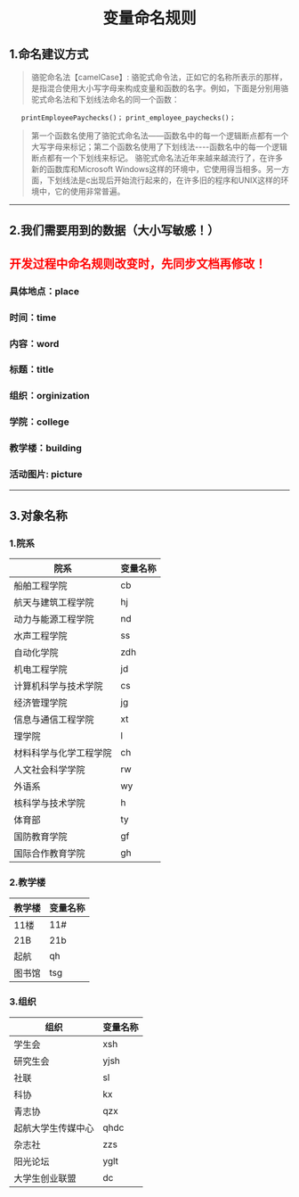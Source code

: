 # <center> 变量命名规则</center >
## 1.命名建议方式
>骆驼命名法【camelCase】:
  骆驼式命令法，正如它的名称所表示的那样，是指混合使用大小写字母来构成变量和函数的名字。例如，下面是分别用骆驼式命名法和下划线法命名的同一个函数：

  `   printEmployeePaychecks()；`
    `print_employee_paychecks()；`

   >第一个函数名使用了骆驼式命名法——函数名中的每一个逻辑断点都有一个大写字母来标记；第二个函数名使用了下划线法----函数名中的每一个逻辑断点都有一个下划线来标记。
   骆驼式命名法近年来越来越流行了，在许多新的函数库和Microsoft
   Windows这样的环境中，它使用得当相多。另一方面，下划线法是c出现后开始流行起来的，在许多旧的程序和UNIX这样的环境中，它的使用非常普遍。

***

## 2.我们需要用到的数据（大小写敏感！）
## <p style="color:red">开发过程中命名规则改变时，先同步文档再修改！</p>
### 具体地点：place
### 时间：time
### 内容：word
### 标题：title
### 组织：orginization
### 学院：college
### 教学楼：building
### 活动图片: picture
***

## 3.对象名称
### 1.院系
院系 | 变量名称
----|------
船舶工程学院| cb  
航天与建筑工程学院 | hj
动力与能源工程学院 | nd
  水声工程学院 | ss
  自动化学院| zdh
  机电工程学院 | jd
  计算机科学与技术学院 |cs
  经济管理学院|jg
  信息与通信工程学院|xt
  理学院 | l
  材料科学与化学工程学院 | ch
  人文社会科学学院 |rw
  外语系 | wy
  核科学与技术学院 | h
  体育部 | ty
  国防教育学院 | gf
  国际合作教育学院 |gh

### 2.教学楼
教学楼 | 变量名称
----|------
11楼 | 11#
21B  | 21b
起航 | qh  
图书馆 | tsg

### 3.组织
组织 | 变量名称
----|------
学生会 | xsh
研究生会 | yjsh
社联 |sl
科协 | kx
青志协 |qzx
起航大学生传媒中心 |qhdc
杂志社 |zzs
阳光论坛 |yglt
大学生创业联盟 |dc
